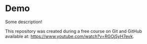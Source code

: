 # Demo

Some description!

This repository was created during a free course on Git and GitHub available at: https://www.youtube.com/watch?v=RGOj5yH7evk.

